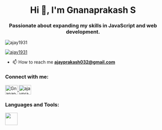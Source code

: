 <h1 align="center">Hi 👋, I'm Gnanaprakash S</h1>
<h3 align="center">Passionate about expanding my skills in JavaScript and web development.</h3>

<p align="left"> <img src="https://komarev.com/ghpvc/?username=ajay1931&label=Profile%20views&color=0e75b6&style=flat" alt="ajay1931" /> </p>

<p align="left"> <a href="https://github.com/ryo-ma/github-profile-trophy"><img src="https://github-profile-trophy.vercel.app/?username=ajay1931" alt="ajay1931" /></a> </p>

- 📫 How to reach me **ajayprakash032@gmail.com**

<h3 align="left">Connect with me:</h3>
<p align="left">
<a href="https://www.linkedin.com/in/gnanaprakash-s-b83103306/" target="blank">
  <img align="center" src="https://raw.githubusercontent.com/rahuldkjain/github-profile-readme-generator/master/src/images/icons/Social/linked-in-alt.svg" alt="Gnanaprakash S" height="30" width="40" />
</a>
<a href="https://www.instagram.com/ajayprakash_19/" target="blank">
  <img align="center" src="https://raw.githubusercontent.com/rahuldkjain/github-profile-readme-generator/master/src/images/icons/Social/instagram.svg" alt="ajayprakash_19" height="30" width="40" />
</a>
</p>

<h3 align="left">Languages and Tools:</h3>
<p align="left">
  <a href="https://www.w3schools.com/html/" target="_blank" rel="noreferrer">
    <img src="https://github.com/user-attachments/assets/94f308cf-5a27-463d-9f30-da3995f8ac32" height="40" width="40">
  </a>
</p>
